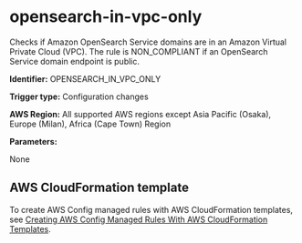 # opensearch\-in\-vpc\-only<a name="opensearch-in-vpc-only"></a>

Checks if Amazon OpenSearch Service domains are in an Amazon Virtual Private Cloud \(VPC\)\. The rule is NON\_COMPLIANT if an OpenSearch Service domain endpoint is public\. 

**Identifier:** OPENSEARCH\_IN\_VPC\_ONLY

**Trigger type:** Configuration changes

**AWS Region:** All supported AWS regions except Asia Pacific \(Osaka\), Europe \(Milan\), Africa \(Cape Town\) Region

**Parameters:**

None  

## AWS CloudFormation template<a name="w76aac11c31c17b7d359c15"></a>

To create AWS Config managed rules with AWS CloudFormation templates, see [Creating AWS Config Managed Rules With AWS CloudFormation Templates](aws-config-managed-rules-cloudformation-templates.md)\.